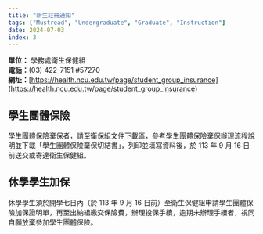 ```yaml
---
title: "新生註冊通知"
tags: ["Mustread", "Undergraduate", "Graduate", "Instruction"]
date: 2024-07-03
index: 3
---
```


**單位：** 學務處衛生保健組  
**電話：**(03) 422-7151 #57270  
**網址：**[https://health.ncu.edu.tw/page/student_group_insurance](https://health.ncu.edu.tw/page/student_group_insurance)

## 學生團體保險

學生團體保險棄保者，請至衛保組文件下載區，參考學生團體保險棄保辦理流程說明並下載「學生團體保險棄保切結書」，列印並填寫資料後，於 113 年 9 月 16 日前送交或寄達衛生保健組。

## 休學學生加保

休學學生須於開學七日內（於 113 年 9 月 16 日前）至衛生保健組申請學生團體保險加保證明單，再至出納組繳交保險費，辦理投保手續，逾期未辦理手續者，視同自願放棄參加學生團體保險。
